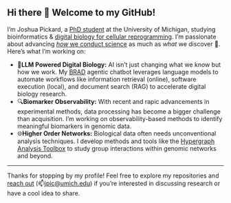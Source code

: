 ## Hi there 👋 Welcome to my GitHub!

I’m Joshua Pickard, a [PhD student](https://rajapakse.lab.medicine.umich.edu/home) at the University of Michigan, studying bioinformatics & [digital biology for cellular reprogramming](https://rajapakse.lab.medicine.umich.edu/twincell-blueprint). I’m passionate about advancing [*how* we conduct science](https://github.com/Jpickard1/jpickard1/wiki/Code-Standards) as much as *what* we discover 🚀. Here’s what I’m working on:

- 🤖**LLM Powered Digital Biology:** AI isn’t just changing what we know but how we work. My [BRAD](https://github.com/Jpickard1/BRAD) agentic chatbot leverages language models to automate workflows like information retrieval (online), software execution (local), and document search (RAG) to accelerate digital biology research.
- 🔍**Biomarker Observability:** With recent and rapic advancements in experimental methods, data processing has become a bigger challenge than acquisition. I’m working on observability-based methods to identify meaningful biomarkers in genomic data.
-  🌐**Higher Order Networks:** Biological data often needs unconventional analysis techniques. I develop methods and tools like the [Hypergraph Analysis Toolbox](https://hypergraph-analysis-toolbox.readthedocs.io/en/latest/index.html) to study group interactions within genomic networks and beyond.

---

Thanks for stopping by my profile! Feel free to explore my repositories and [reach out](https://www.linkedin.com/in/joshua-pickard-06540b1b2/) (📫jpic@umich.edu) if you’re interested in discussing research or have a cool idea to share.


<!--
**Jpickard1/jpickard1** is a ✨ _special_ ✨ repository because its `README.md` (this file) appears on your GitHub profile.

Here are some ideas to get you started:

- 🔭 I’m currently working on ...
- 🌱 I’m currently learning ...
- 👯 I’m looking to collaborate on ...
- 🤔 I’m looking for help with ...
- 💬 Ask me about ...
- 📫 How to reach me: ...
- 😄 Pronouns: ...
- ⚡ Fun fact: ...

### 🌱 I’m Currently Learning
- Advanced symbolic computation techniques to handle high-complexity expressions without excessive memory use.
- Enhanced visualization techniques in Python, particularly with `matplotlib` and `seaborn` for clear, publication-quality graphs.
- Improving SLURM job management for large-scale computational experiments.

-->


